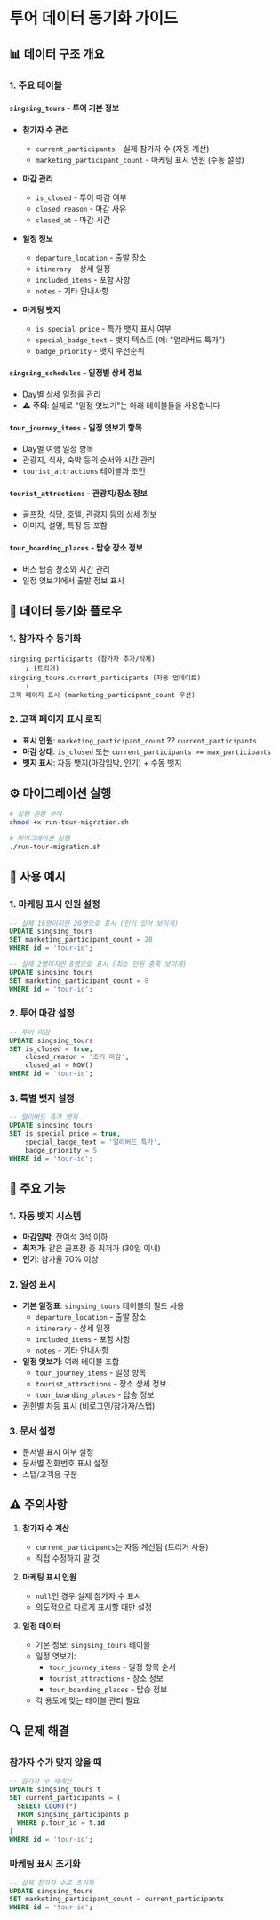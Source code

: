 # 투어 데이터 동기화 가이드

## 📊 데이터 구조 개요

### 1. 주요 테이블

#### `singsing_tours` - 투어 기본 정보
- **참가자 수 관리**
  - `current_participants` - 실제 참가자 수 (자동 계산)
  - `marketing_participant_count` - 마케팅 표시 인원 (수동 설정)
  
- **마감 관리**
  - `is_closed` - 투어 마감 여부
  - `closed_reason` - 마감 사유
  - `closed_at` - 마감 시간

- **일정 정보**
  - `departure_location` - 출발 장소
  - `itinerary` - 상세 일정
  - `included_items` - 포함 사항
  - `notes` - 기타 안내사항

- **마케팅 뱃지**
  - `is_special_price` - 특가 뱃지 표시 여부
  - `special_badge_text` - 뱃지 텍스트 (예: "얼리버드 특가")
  - `badge_priority` - 뱃지 우선순위

#### `singsing_schedules` - 일정별 상세 정보
- Day별 상세 일정을 관리
- ⚠️ **주의**: 실제로 "일정 엿보기"는 아래 테이블들을 사용합니다

#### `tour_journey_items` - 일정 엿보기 항목
- Day별 여행 일정 항목
- 관광지, 식사, 숙박 등의 순서와 시간 관리
- `tourist_attractions` 테이블과 조인

#### `tourist_attractions` - 관광지/장소 정보
- 골프장, 식당, 호텔, 관광지 등의 상세 정보
- 이미지, 설명, 특징 등 포함

#### `tour_boarding_places` - 탑승 장소 정보
- 버스 탑승 장소와 시간 관리
- 일정 엿보기에서 출발 정보 표시

## 🔄 데이터 동기화 플로우

### 1. 참가자 수 동기화
```
singsing_participants (참가자 추가/삭제)
    ↓ (트리거)
singsing_tours.current_participants (자동 업데이트)
    ↓ 
고객 페이지 표시 (marketing_participant_count 우선)
```

### 2. 고객 페이지 표시 로직
- **표시 인원**: `marketing_participant_count` ?? `current_participants`
- **마감 상태**: `is_closed` 또는 `current_participants >= max_participants`
- **뱃지 표시**: 자동 뱃지(마감임박, 인기) + 수동 뱃지

## ⚙️ 마이그레이션 실행

```bash
# 실행 권한 부여
chmod +x run-tour-migration.sh

# 마이그레이션 실행
./run-tour-migration.sh
```

## 📝 사용 예시

### 1. 마케팅 표시 인원 설정
```sql
-- 실제 16명이지만 20명으로 표시 (인기 있어 보이게)
UPDATE singsing_tours 
SET marketing_participant_count = 20 
WHERE id = 'tour-id';

-- 실제 2명이지만 8명으로 표시 (최소 인원 충족 보이게)
UPDATE singsing_tours 
SET marketing_participant_count = 8 
WHERE id = 'tour-id';
```

### 2. 투어 마감 설정
```sql
-- 투어 마감
UPDATE singsing_tours 
SET is_closed = true, 
    closed_reason = '조기 마감',
    closed_at = NOW()
WHERE id = 'tour-id';
```

### 3. 특별 뱃지 설정
```sql
-- 얼리버드 특가 뱃지
UPDATE singsing_tours 
SET is_special_price = true,
    special_badge_text = '얼리버드 특가',
    badge_priority = 5
WHERE id = 'tour-id';
```

## 🎯 주요 기능

### 1. 자동 뱃지 시스템
- **마감임박**: 잔여석 3석 이하
- **최저가**: 같은 골프장 중 최저가 (30일 이내)
- **인기**: 참가율 70% 이상

### 2. 일정 표시
- **기본 일정표**: `singsing_tours` 테이블의 필드 사용
  - `departure_location` - 출발 장소
  - `itinerary` - 상세 일정
  - `included_items` - 포함 사항
  - `notes` - 기타 안내사항
- **일정 엿보기**: 여러 테이블 조합
  - `tour_journey_items` - 일정 항목
  - `tourist_attractions` - 장소 상세 정보
  - `tour_boarding_places` - 탑승 정보
- 권한별 차등 표시 (비로그인/참가자/스탭)

### 3. 문서 설정
- 문서별 표시 여부 설정
- 문서별 전화번호 표시 설정
- 스탭/고객용 구분

## ⚠️ 주의사항

1. **참가자 수 계산**
   - `current_participants`는 자동 계산됨 (트리거 사용)
   - 직접 수정하지 말 것

2. **마케팅 표시 인원**
   - `null`인 경우 실제 참가자 수 표시
   - 의도적으로 다르게 표시할 때만 설정

3. **일정 데이터**
   - 기본 정보: `singsing_tours` 테이블
   - 일정 엿보기: 
     - `tour_journey_items` - 일정 항목 순서
     - `tourist_attractions` - 장소 정보
     - `tour_boarding_places` - 탑승 정보
   - 각 용도에 맞는 테이블 관리 필요

## 🔍 문제 해결

### 참가자 수가 맞지 않을 때
```sql
-- 참가자 수 재계산
UPDATE singsing_tours t
SET current_participants = (
  SELECT COUNT(*)
  FROM singsing_participants p
  WHERE p.tour_id = t.id
)
WHERE id = 'tour-id';
```

### 마케팅 표시 초기화
```sql
-- 실제 참가자 수로 초기화
UPDATE singsing_tours
SET marketing_participant_count = current_participants
WHERE id = 'tour-id';
```